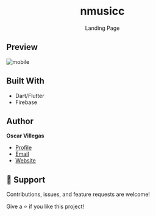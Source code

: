<h1 align="center">nmusicc<project-name></h1>

<p align="center">Landing Page<project-description></p>


## Preview


![mobile](/assets/nmusicc.gif)



## Built With

- Dart/Flutter
- Firebase

## Author

**Oscar Villegas**

- [Profile](https://github.com/techdelux "Techdelux")
- [Email](mailto:handcraftedtechnologies@gmail.com?subject=Hi "Hi!")
- [Website](https://techdelux.github.io/techdelux "Welcome")

## 🤝 Support

Contributions, issues, and feature requests are welcome!

Give a ⭐️ if you like this project!